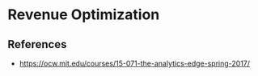 # Revenue Optimization



## References

- https://ocw.mit.edu/courses/15-071-the-analytics-edge-spring-2017/